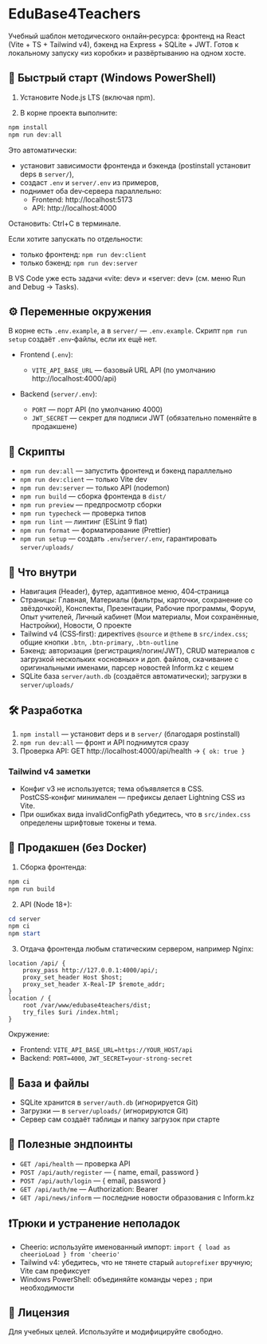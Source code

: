 # EduBase4Teachers

Учебный шаблон методического онлайн‑ресурса: фронтенд на React (Vite + TS + Tailwind v4), бэкенд на Express + SQLite + JWT. Готов к локальному запуску «из коробки» и развёртыванию на одном хосте.

## 🚀 Быстрый старт (Windows PowerShell)

1) Установите Node.js LTS (включая npm).

2) В корне проекта выполните:

```powershell
npm install
npm run dev:all
```

Это автоматически:
- установит зависимости фронтенда и бэкенда (postinstall установит deps в `server/`),
- создаст `.env` и `server/.env` из примеров,
- поднимет оба dev‑сервера параллельно:
	- Frontend: http://localhost:5173
	- API: http://localhost:4000

Остановить: Ctrl+C в терминале.

Если хотите запускать по отдельности:
- только фронтенд: `npm run dev:client`
- только бэкенд: `npm run dev:server`

В VS Code уже есть задачи «vite: dev» и «server: dev» (см. меню Run and Debug → Tasks).

## ⚙️ Переменные окружения

В корне есть `.env.example`, а в `server/` — `.env.example`. Скрипт `npm run setup` создаёт `.env`‑файлы, если их ещё нет.

- Frontend (`.env`):
	- `VITE_API_BASE_URL` — базовый URL API (по умолчанию http://localhost:4000/api)

- Backend (`server/.env`):
	- `PORT` — порт API (по умолчанию 4000)
	- `JWT_SECRET` — секрет для подписи JWT (обязательно поменяйте в продакшене)

## 🧩 Скрипты

- `npm run dev:all` — запустить фронтенд и бэкенд параллельно
- `npm run dev:client` — только Vite dev
- `npm run dev:server` — только API (nodemon)
- `npm run build` — сборка фронтенда в `dist/`
- `npm run preview` — предпросмотр сборки
- `npm run typecheck` — проверка типов
- `npm run lint` — линтинг (ESLint 9 flat)
- `npm run format` — форматирование (Prettier)
- `npm run setup` — создать `.env`/`server/.env`, гарантировать `server/uploads/`

## 📁 Что внутри

- Навигация (Header), футер, адаптивное меню, 404‑страница
- Страницы: Главная, Материалы (фильтры, карточки, сохранение со звёздочкой), Конспекты, Презентации, Рабочие программы, Форум, Опыт учителей, Личный кабинет (Мои материалы, Мои сохранённые, Настройки), Новости, О проекте
- Tailwind v4 (CSS‑first): директives `@source` и `@theme` в `src/index.css`; общие кнопки `.btn`, `.btn-primary`, `.btn-outline`
- Бэкенд: авторизация (регистрация/логин/JWT), CRUD материалов с загрузкой нескольких «основных» и доп. файлов, скачивание с оригинальными именами, парсер новостей Inform.kz с кешем
- SQLite база `server/auth.db` (создаётся автоматически); загрузки в `server/uploads/`

## 🛠️ Разработка

1. `npm install` — установит deps и в `server/` (благодаря postinstall)
2. `npm run dev:all` — фронт и API поднимутся сразу
3. Проверка API: GET http://localhost:4000/api/health → `{ ok: true }`

### Tailwind v4 заметки
- Конфиг v3 не используется; тема объявляется в CSS. PostCSS‑конфиг минимален — префиксы делает Lightning CSS из Vite.
- При ошибках вида invalidConfigPath убедитесь, что в `src/index.css` определены шрифтовые токены и тема.

## 🚢 Продакшен (без Docker)

1) Сборка фронтенда:

```powershell
npm ci
npm run build
```

2) API (Node 18+):

```powershell
cd server
npm ci
npm start
```

3) Отдача фронтенда любым статическим сервером, например Nginx:

```
location /api/ {
	proxy_pass http://127.0.0.1:4000/api/;
	proxy_set_header Host $host;
	proxy_set_header X-Real-IP $remote_addr;
}
location / {
	root /var/www/edubase4teachers/dist;
	try_files $uri /index.html;
}
```

Окружение:
- Frontend: `VITE_API_BASE_URL=https://YOUR_HOST/api`
- Backend: `PORT=4000`, `JWT_SECRET=your-strong-secret`

## 💾 База и файлы

- SQLite хранится в `server/auth.db` (игнорируется Git)
- Загрузки — в `server/uploads/` (игнорируются Git)
- Сервер сам создаёт таблицы и папку загрузок при старте

## 🧪 Полезные эндпоинты

- `GET /api/health` — проверка API
- `POST /api/auth/register` — { name, email, password }
- `POST /api/auth/login` — { email, password }
- `GET /api/auth/me` — Authorization: Bearer <token>
- `GET /api/news/inform` — последние новости образования с Inform.kz

## ❗Трюки и устранение неполадок

- Cheerio: используйте именованный импорт: `import { load as cheerioLoad } from 'cheerio'`
- Tailwind v4: убедитесь, что не тянете старый `autoprefixer` вручную; Vite сам префиксует
- Windows PowerShell: объединяйте команды через `;` при необходимости

## 🔖 Лицензия

Для учебных целей. Используйте и модифицируйте свободно.
